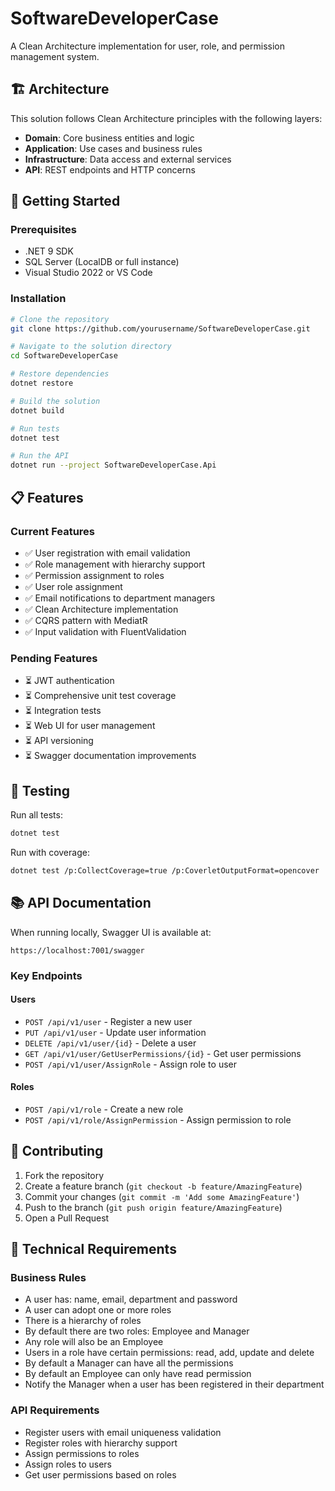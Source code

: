 # SoftwareDeveloperCase

A Clean Architecture implementation for user, role, and permission management system.

## 🏗️ Architecture

This solution follows Clean Architecture principles with the following layers:
- **Domain**: Core business entities and logic
- **Application**: Use cases and business rules
- **Infrastructure**: Data access and external services
- **API**: REST endpoints and HTTP concerns

## 🚀 Getting Started

### Prerequisites
- .NET 9 SDK
- SQL Server (LocalDB or full instance)
- Visual Studio 2022 or VS Code

### Installation
```bash
# Clone the repository
git clone https://github.com/yourusername/SoftwareDeveloperCase.git

# Navigate to the solution directory
cd SoftwareDeveloperCase

# Restore dependencies
dotnet restore

# Build the solution
dotnet build

# Run tests
dotnet test

# Run the API
dotnet run --project SoftwareDeveloperCase.Api
```

## 📋 Features

### Current Features
- ✅ User registration with email validation
- ✅ Role management with hierarchy support
- ✅ Permission assignment to roles
- ✅ User role assignment
- ✅ Email notifications to department managers
- ✅ Clean Architecture implementation
- ✅ CQRS pattern with MediatR
- ✅ Input validation with FluentValidation

### Pending Features
- ⏳ JWT authentication
- ⏳ Comprehensive unit test coverage
- ⏳ Integration tests
- ⏳ Web UI for user management
- ⏳ API versioning
- ⏳ Swagger documentation improvements

## 🧪 Testing

Run all tests:
```bash
dotnet test
```

Run with coverage:
```bash
dotnet test /p:CollectCoverage=true /p:CoverletOutputFormat=opencover
```

## 📚 API Documentation

When running locally, Swagger UI is available at:
```
https://localhost:7001/swagger
```

### Key Endpoints

#### Users
- `POST /api/v1/user` - Register a new user
- `PUT /api/v1/user` - Update user information
- `DELETE /api/v1/user/{id}` - Delete a user
- `GET /api/v1/user/GetUserPermissions/{id}` - Get user permissions
- `POST /api/v1/user/AssignRole` - Assign role to user

#### Roles
- `POST /api/v1/role` - Create a new role
- `POST /api/v1/role/AssignPermission` - Assign permission to role

## 🤝 Contributing

1. Fork the repository
2. Create a feature branch (`git checkout -b feature/AmazingFeature`)
3. Commit your changes (`git commit -m 'Add some AmazingFeature'`)
4. Push to the branch (`git push origin feature/AmazingFeature`)
5. Open a Pull Request

## 📝 Technical Requirements

<!-- Original requirements preserved for context -->
### Business Rules
- A user has: name, email, department and password
- A user can adopt one or more roles
- There is a hierarchy of roles
- By default there are two roles: Employee and Manager
- Any role will also be an Employee
- Users in a role have certain permissions: read, add, update and delete
- By default a Manager can have all the permissions
- By default an Employee can only have read permission
- Notify the Manager when a user has been registered in their department

### API Requirements
- Register users with email uniqueness validation
- Register roles with hierarchy support
- Assign permissions to roles
- Assign roles to users
- Get user permissions based on roles

